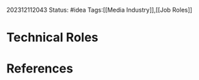 202312112043
Status: #idea
Tags:[[Media Industry]],[[Job Roles]]

# Technical Roles





# **References**
